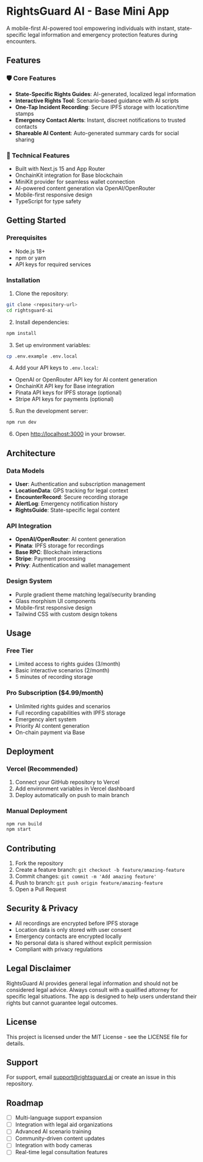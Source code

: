 # RightsGuard AI - Base Mini App

A mobile-first AI-powered tool empowering individuals with instant, state-specific legal information and emergency protection features during encounters.

## Features

### 🛡️ Core Features
- **State-Specific Rights Guides**: AI-generated, localized legal information
- **Interactive Rights Tool**: Scenario-based guidance with AI scripts
- **One-Tap Incident Recording**: Secure IPFS storage with location/time stamps
- **Emergency Contact Alerts**: Instant, discreet notifications to trusted contacts
- **Shareable AI Content**: Auto-generated summary cards for social sharing

### 🔧 Technical Features
- Built with Next.js 15 and App Router
- OnchainKit integration for Base blockchain
- MiniKit provider for seamless wallet connection
- AI-powered content generation via OpenAI/OpenRouter
- Mobile-first responsive design
- TypeScript for type safety

## Getting Started

### Prerequisites
- Node.js 18+ 
- npm or yarn
- API keys for required services

### Installation

1. Clone the repository:
```bash
git clone <repository-url>
cd rightsguard-ai
```

2. Install dependencies:
```bash
npm install
```

3. Set up environment variables:
```bash
cp .env.example .env.local
```

4. Add your API keys to `.env.local`:
- OpenAI or OpenRouter API key for AI content generation
- OnchainKit API key for Base integration
- Pinata API keys for IPFS storage (optional)
- Stripe API keys for payments (optional)

5. Run the development server:
```bash
npm run dev
```

6. Open [http://localhost:3000](http://localhost:3000) in your browser.

## Architecture

### Data Models
- **User**: Authentication and subscription management
- **LocationData**: GPS tracking for legal context
- **EncounterRecord**: Secure recording storage
- **AlertLog**: Emergency notification history
- **RightsGuide**: State-specific legal content

### API Integration
- **OpenAI/OpenRouter**: AI content generation
- **Pinata**: IPFS storage for recordings
- **Base RPC**: Blockchain interactions
- **Stripe**: Payment processing
- **Privy**: Authentication and wallet management

### Design System
- Purple gradient theme matching legal/security branding
- Glass morphism UI components
- Mobile-first responsive design
- Tailwind CSS with custom design tokens

## Usage

### Free Tier
- Limited access to rights guides (3/month)
- Basic interactive scenarios (2/month)
- 5 minutes of recording storage

### Pro Subscription ($4.99/month)
- Unlimited rights guides and scenarios
- Full recording capabilities with IPFS storage
- Emergency alert system
- Priority AI content generation
- On-chain payment via Base

## Deployment

### Vercel (Recommended)
1. Connect your GitHub repository to Vercel
2. Add environment variables in Vercel dashboard
3. Deploy automatically on push to main branch

### Manual Deployment
```bash
npm run build
npm start
```

## Contributing

1. Fork the repository
2. Create a feature branch: `git checkout -b feature/amazing-feature`
3. Commit changes: `git commit -m 'Add amazing feature'`
4. Push to branch: `git push origin feature/amazing-feature`
5. Open a Pull Request

## Security & Privacy

- All recordings are encrypted before IPFS storage
- Location data is only stored with user consent
- Emergency contacts are encrypted locally
- No personal data is shared without explicit permission
- Compliant with privacy regulations

## Legal Disclaimer

RightsGuard AI provides general legal information and should not be considered legal advice. Always consult with a qualified attorney for specific legal situations. The app is designed to help users understand their rights but cannot guarantee legal outcomes.

## License

This project is licensed under the MIT License - see the LICENSE file for details.

## Support

For support, email support@rightsguard.ai or create an issue in this repository.

## Roadmap

- [ ] Multi-language support expansion
- [ ] Integration with legal aid organizations
- [ ] Advanced AI scenario training
- [ ] Community-driven content updates
- [ ] Integration with body cameras
- [ ] Real-time legal consultation features
